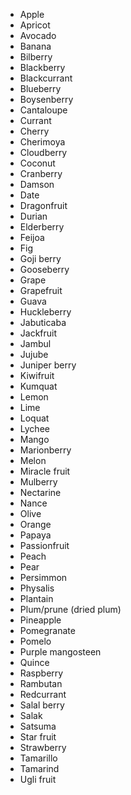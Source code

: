 - Apple
- Apricot
- Avocado
- Banana
- Bilberry
- Blackberry
- Blackcurrant
- Blueberry
- Boysenberry
- Cantaloupe
- Currant
- Cherry
- Cherimoya
- Cloudberry
- Coconut
- Cranberry
- Damson
- Date
- Dragonfruit
- Durian
- Elderberry
- Feijoa
- Fig
- Goji berry
- Gooseberry
- Grape
- Grapefruit
- Guava
- Huckleberry
- Jabuticaba
- Jackfruit
- Jambul
- Jujube
- Juniper berry
- Kiwifruit
- Kumquat
- Lemon
- Lime
- Loquat
- Lychee
- Mango
- Marionberry
- Melon
- Miracle fruit
- Mulberry
- Nectarine
- Nance
- Olive
- Orange
- Papaya
- Passionfruit
- Peach
- Pear
- Persimmon
- Physalis
- Plantain
- Plum/prune (dried plum)
- Pineapple
- Pomegranate
- Pomelo
- Purple mangosteen
- Quince
- Raspberry
- Rambutan
- Redcurrant
- Salal berry
- Salak
- Satsuma
- Star fruit
- Strawberry
- Tamarillo
- Tamarind
- Ugli fruit
